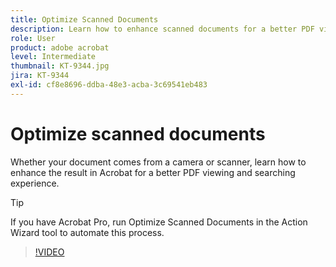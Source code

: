 ```yaml
---
title: Optimize Scanned Documents
description: Learn how to enhance scanned documents for a better PDF viewing and searching experience
role: User
product: adobe acrobat
level: Intermediate
thumbnail: KT-9344.jpg
jira: KT-9344
exl-id: cf8e8696-ddba-48e3-acba-3c69541eb483
---
```

# Optimize scanned documents

Whether your document comes from a camera or scanner, learn how to enhance the result in Acrobat for a better PDF viewing and searching experience. 

>[!TIP]
>
>If you have Acrobat Pro, run Optimize Scanned Documents in the Action Wizard tool to automate this process.

>[!VIDEO](https://video.tv.adobe.com/v/340823?quality=12&learn=on&hidetitle=true)
